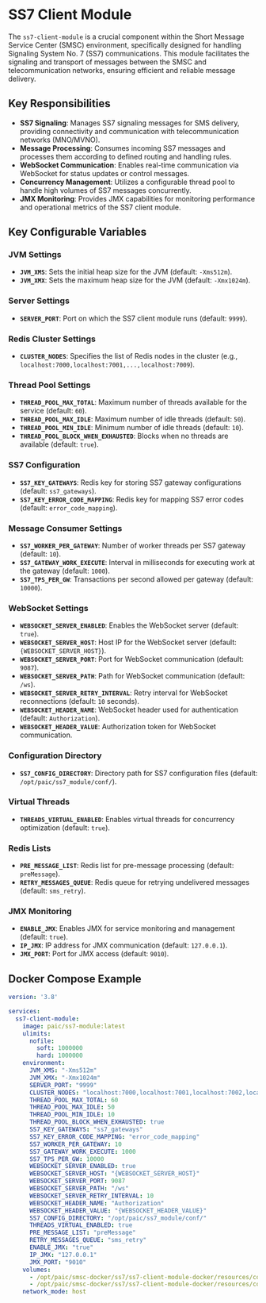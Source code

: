 # SS7 Client Module

The `ss7-client-module` is a crucial component within the Short Message Service Center (SMSC) environment, specifically designed for handling Signaling System No. 7 (SS7) communications. This module facilitates the signaling and transport of messages between the SMSC and telecommunication networks, ensuring efficient and reliable message delivery.

## Key Responsibilities
- **SS7 Signaling**: Manages SS7 signaling messages for SMS delivery, providing connectivity and communication with telecommunication networks (MNO/MVNO).
- **Message Processing**: Consumes incoming SS7 messages and processes them according to defined routing and handling rules.
- **WebSocket Communication**: Enables real-time communication via WebSocket for status updates or control messages.
- **Concurrency Management**: Utilizes a configurable thread pool to handle high volumes of SS7 messages concurrently.
- **JMX Monitoring**: Provides JMX capabilities for monitoring performance and operational metrics of the SS7 client module.

## Key Configurable Variables

### JVM Settings
- **`JVM_XMS`**: Sets the initial heap size for the JVM (default: `-Xms512m`).
- **`JVM_XMX`**: Sets the maximum heap size for the JVM (default: `-Xmx1024m`).

### Server Settings
- **`SERVER_PORT`**: Port on which the SS7 client module runs (default: `9999`).

### Redis Cluster Settings
- **`CLUSTER_NODES`**: Specifies the list of Redis nodes in the cluster (e.g., `localhost:7000,localhost:7001,...,localhost:7009`).

### Thread Pool Settings
- **`THREAD_POOL_MAX_TOTAL`**: Maximum number of threads available for the service (default: `60`).
- **`THREAD_POOL_MAX_IDLE`**: Maximum number of idle threads (default: `50`).
- **`THREAD_POOL_MIN_IDLE`**: Minimum number of idle threads (default: `10`).
- **`THREAD_POOL_BLOCK_WHEN_EXHAUSTED`**: Blocks when no threads are available (default: `true`).

### SS7 Configuration
- **`SS7_KEY_GATEWAYS`**: Redis key for storing SS7 gateway configurations (default: `ss7_gateways`).
- **`SS7_KEY_ERROR_CODE_MAPPING`**: Redis key for mapping SS7 error codes (default: `error_code_mapping`).

### Message Consumer Settings
- **`SS7_WORKER_PER_GATEWAY`**: Number of worker threads per SS7 gateway (default: `10`).
- **`SS7_GATEWAY_WORK_EXECUTE`**: Interval in milliseconds for executing work at the gateway (default: `1000`).
- **`SS7_TPS_PER_GW`**: Transactions per second allowed per gateway (default: `10000`).

### WebSocket Settings
- **`WEBSOCKET_SERVER_ENABLED`**: Enables the WebSocket server (default: `true`).
- **`WEBSOCKET_SERVER_HOST`**: Host IP for the WebSocket server (default: `{WEBSOCKET_SERVER_HOST}`).
- **`WEBSOCKET_SERVER_PORT`**: Port for WebSocket communication (default: `9087`).
- **`WEBSOCKET_SERVER_PATH`**: Path for WebSocket communication (default: `/ws`).
- **`WEBSOCKET_SERVER_RETRY_INTERVAL`**: Retry interval for WebSocket reconnections (default: `10` seconds).
- **`WEBSOCKET_HEADER_NAME`**: WebSocket header used for authentication (default: `Authorization`).
- **`WEBSOCKET_HEADER_VALUE`**: Authorization token for WebSocket communication.

### Configuration Directory
- **`SS7_CONFIG_DIRECTORY`**: Directory path for SS7 configuration files (default: `/opt/paic/ss7_module/conf/`).

### Virtual Threads
- **`THREADS_VIRTUAL_ENABLED`**: Enables virtual threads for concurrency optimization (default: `true`).

### Redis Lists
- **`PRE_MESSAGE_LIST`**: Redis list for pre-message processing (default: `preMessage`).
- **`RETRY_MESSAGES_QUEUE`**: Redis queue for retrying undelivered messages (default: `sms_retry`).

### JMX Monitoring
- **`ENABLE_JMX`**: Enables JMX for service monitoring and management (default: `true`).
- **`IP_JMX`**: IP address for JMX communication (default: `127.0.0.1`).
- **`JMX_PORT`**: Port for JMX access (default: `9010`).

## Docker Compose Example

```yaml
version: '3.8'

services:
  ss7-client-module:
    image: paic/ss7-module:latest
    ulimits:
      nofile:
        soft: 1000000
        hard: 1000000
    environment:
      JVM_XMS: "-Xms512m"
      JVM_XMX: "-Xmx1024m"
      SERVER_PORT: "9999"
      CLUSTER_NODES: "localhost:7000,localhost:7001,localhost:7002,localhost:7003,localhost:7004,localhost:7005,localhost:7006,localhost:7007,localhost:7008,localhost:7009"
      THREAD_POOL_MAX_TOTAL: 60
      THREAD_POOL_MAX_IDLE: 50
      THREAD_POOL_MIN_IDLE: 10
      THREAD_POOL_BLOCK_WHEN_EXHAUSTED: true
      SS7_KEY_GATEWAYS: "ss7_gateways"
      SS7_KEY_ERROR_CODE_MAPPING: "error_code_mapping"
      SS7_WORKER_PER_GATEWAY: 10
      SS7_GATEWAY_WORK_EXECUTE: 1000
      SS7_TPS_PER_GW: 10000
      WEBSOCKET_SERVER_ENABLED: true
      WEBSOCKET_SERVER_HOST: "{WEBSOCKET_SERVER_HOST}"
      WEBSOCKET_SERVER_PORT: 9087
      WEBSOCKET_SERVER_PATH: "/ws"
      WEBSOCKET_SERVER_RETRY_INTERVAL: 10
      WEBSOCKET_HEADER_NAME: "Authorization"
      WEBSOCKET_HEADER_VALUE: "{WEBSOCKET_HEADER_VALUE}"
      SS7_CONFIG_DIRECTORY: "/opt/paic/ss7_module/conf/"
      THREADS_VIRTUAL_ENABLED: true
      PRE_MESSAGE_LIST: "preMessage"
      RETRY_MESSAGES_QUEUE: "sms_retry"
      ENABLE_JMX: "true"
      IP_JMX: "127.0.0.1"
      JMX_PORT: "9010"
    volumes:
      - /opt/paic/smsc-docker/ss7/ss7-client-module-docker/resources/conf/logback.xml:/opt/paic/SS7_MODULE/conf/logback.xml
      - /opt/paic/smsc-docker/ss7/ss7-client-module-docker/resources/conf/log4j.xml:/opt/paic/SS7_MODULE/conf/log4j.xml
    network_mode: host
